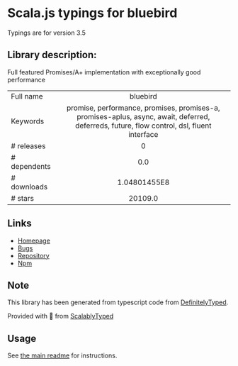 
# Scala.js typings for bluebird

Typings are for version 3.5

## Library description:
Full featured Promises/A+ implementation with exceptionally good performance

|                    |                 |
| ------------------ | :-------------: |
| Full name          | bluebird |
| Keywords           | promise, performance, promises, promises-a, promises-aplus, async, await, deferred, deferreds, future, flow control, dsl, fluent interface |
| # releases         | 0 |
| # dependents       | 0.0 |
| # downloads        | 1.04801455E8 |
| # stars            | 20109.0 |

## Links
- [Homepage](https://github.com/petkaantonov/bluebird)
- [Bugs](http://github.com/petkaantonov/bluebird/issues)
- [Repository](https://github.com/petkaantonov/bluebird)
- [Npm](https://www.npmjs.com/package/bluebird)
    


## Note
This library has been generated from typescript code from [DefinitelyTyped](https://definitelytyped.org).

Provided with :purple_heart: from [ScalablyTyped](https://github.com/oyvindberg/ScalablyTyped)

## Usage
See [the main readme](../../readme.md) for instructions.


